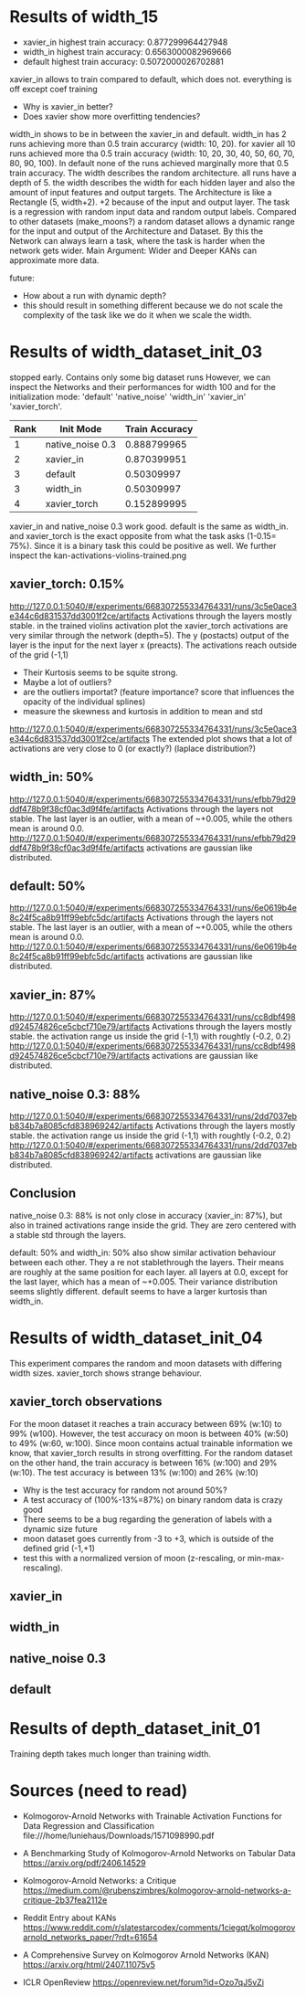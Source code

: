 
# Results of width_15

- xavier_in highest train accuracy: 0.877299964427948
- width_in highest train accuracy: 0.6563000082969666
- default highest train accuracy: 0.5072000026702881

xavier_in allows to train compared to default, which does not.
everything is off except coef training
- Why is xavier_in better?
- Does xavier show more overfitting tendencies? 

width_in shows to be in between the xavier_in and default.
width_in has 2 runs achieving more than 0.5 train accurarcy (width: 10, 20).
for xavier all 10 runs achieved more tha 0.5 train accuracy (width: 10, 20, 30, 40, 50, 60, 70, 80, 90, 100).
In default none of the runs achieved marginally more that 0.5 train accuracy.
The width describes the random architecture.
all runs have a depth of 5.
the width describes the width for each hidden layer and also the amount of input features and output targets.
The Architecture is like a Rectangle (5, width+2).
+2 because of the input and output layer.
The task is a regression with random input data and random output labels.
Compared to other datasets (make_moons?) a random dataset allows a dynamic range for the input and output of the Architecture and Dataset.
By this the Network can always learn a task, where the task is harder when the network gets wider.
Main Argument: Wider and Deeper KANs can approximate more data.

future:
- How about a run with dynamic depth?
- this should result in something different because we do not scale the complexity of the task like we do it when we scale the width.


# Results of width_dataset_init_03 
stopped early.
Contains only some big dataset runs
However, we can inspect the Networks and their performances for width 100
and for the initialization mode: 'default' 'native_noise' 'width_in' 'xavier_in' 'xavier_torch'.

| Rank | Init Mode        | Train Accuracy |
|------|------------------|----------------|
| 1    | native_noise 0.3 | 0.888799965    |
| 2    | xavier_in        | 0.870399951    |
| 3    | default          | 0.50309997     |
| 3    | width_in         | 0.50309997     |
| 4    | xavier_torch     | 0.152899995    |

xavier_in and native_noise 0.3 work good.
default is the same as width_in.
and xavier_torch is the exact opposite from what the task asks (1-0.15= 75%).
Since it is a binary task this could be positive as well.
We further inspect the kan-activations-violins-trained.png

## xavier_torch: 0.15%
http://127.0.0.1:5040/#/experiments/668307255334764331/runs/3c5e0ace3e344c6d831537dd3001f2ce/artifacts
Activations through the layers mostly stable.
in the trained violins activation plot the xavier_torch activations are very similar through the network (depth=5). The y (postacts) output of the layer is the input for the next layer x (preacts).
The activations reach outside of the grid (-1,1)
- Their Kurtosis seems to be squite strong.
- Maybe a lot of outliers?
- are the outliers importat? (feature importance? score that influences the opacity of the individual splines)
- measure the skewness and kurtosis in addition to mean and std

http://127.0.0.1:5040/#/experiments/668307255334764331/runs/3c5e0ace3e344c6d831537dd3001f2ce/artifacts
The extended plot shows that a lot of activations are very close to 0 (or exactly?) (laplace distribution?)

## width_in: 50%
http://127.0.0.1:5040/#/experiments/668307255334764331/runs/efbb79d29ddf478b9f38cf0ac3d9f4fe/artifacts
Activations through the layers not stable.
The last layer is an outlier, with a mean of ~+0.005, while the others mean is around 0.0. 
http://127.0.0.1:5040/#/experiments/668307255334764331/runs/efbb79d29ddf478b9f38cf0ac3d9f4fe/artifacts
activations are gaussian like distributed.

## default: 50%
http://127.0.0.1:5040/#/experiments/668307255334764331/runs/6e0619b4e8c24f5ca8b91ff99ebfc5dc/artifacts
Activations through the layers not stable.
The last layer is an outlier, with a mean of ~+0.005, while the others mean is around 0.0. 
http://127.0.0.1:5040/#/experiments/668307255334764331/runs/6e0619b4e8c24f5ca8b91ff99ebfc5dc/artifacts
activations are gaussian like distributed.

## xavier_in: 87%
http://127.0.0.1:5040/#/experiments/668307255334764331/runs/cc8dbf498d924574826ce5cbcf710e79/artifacts
Activations through the layers mostly stable.
the activation range us inside the grid (-1,1) with roughtly (-0.2, 0.2)
http://127.0.0.1:5040/#/experiments/668307255334764331/runs/cc8dbf498d924574826ce5cbcf710e79/artifacts
activations are gaussian like distributed.

## native_noise 0.3: 88%
http://127.0.0.1:5040/#/experiments/668307255334764331/runs/2dd7037ebb834b7a8085cfd838969242/artifacts
Activations through the layers mostly stable.
the activation range us inside the grid (-1,1) with roughtly (-0.2, 0.2)
http://127.0.0.1:5040/#/experiments/668307255334764331/runs/2dd7037ebb834b7a8085cfd838969242/artifacts
activations are gaussian like distributed.

## Conclusion
native_noise 0.3: 88% is not only close in accuracy (xavier_in: 87%), but also in trained activations range inside the grid. They are zero centered with a stable std through the layers.

default: 50% and width_in: 50% also show similar activation behaviour between each other. They a re not stablethrough the layers.
Their means are roughly at the same position for each layer. all layers at 0.0, except for the last layer, which has a mean of ~+0.005.
Their variance distribution seems slightly different. default seems to have a larger kurtosis than width_in.

# Results of width_dataset_init_04
This experiment compares the random and moon datasets with differing width sizes.
xavier_torch shows strange behaviour.

## xavier_torch observations
For the moon dataset it reaches a train accuracy between 69% (w:10) to 99% (w100).
However, the test accuracy on moon is between 40% (w:50) to 49% (w:60, w:100).
Since moon contains actual trainable information we know, that xavier_torch results in strong overfitting.
For the random dataset on the other hand, the train accuracy is between 16% (w:100) and 29% (w:10).
The test accuracy is between 13% (w:100) and 26% (w:10)
- Why is the test accuracy for random not around 50%?
- A test accuracy of (100%-13%=87%) on binary random data is crazy good
- There seems to be a bug regarding the generation of labels with a dynamic size
future
- moon dataset goes currently from -3 to +3, which is outside of the defined grid (-1,+1)
- test this with a normalized version of moon (z-rescaling, or min-max-rescaling).

## xavier_in

## width_in

## native_noise 0.3

## default

# Results of depth_dataset_init_01
Training depth takes much longer than training width.


# Sources (need to read)
- Kolmogorov-Arnold Networks with Trainable
Activation Functions for Data Regression and
Classification
file:///home/luniehaus/Downloads/1571098990.pdf

- A Benchmarking Study of Kolmogorov-Arnold
Networks on Tabular Data
https://arxiv.org/pdf/2406.14529

- Kolmogorov-Arnold Networks: a Critique
https://medium.com/@rubenszimbres/kolmogorov-arnold-networks-a-critique-2b37fea2112e

- Reddit Entry about KANs
https://www.reddit.com/r/slatestarcodex/comments/1ciegqt/kolmogorovarnold_networks_paper/?rdt=61654

- A Comprehensive Survey on Kolmogorov Arnold Networks (KAN)
https://arxiv.org/html/2407.11075v5

- ICLR OpenReview
https://openreview.net/forum?id=Ozo7qJ5vZi